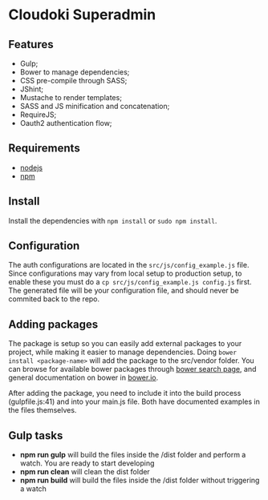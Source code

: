 # Cloudoki Superadmin

## Features
- Gulp;
- Bower to manage dependencies;
- CSS pre-compile through SASS;
- JShint;
- Mustache to render templates;
- SASS and JS minification and concatenation;
- RequireJS;
- Oauth2 authentication flow;

## Requirements
- [nodejs](https://nodejs.org/)
- [npm](https://www.npmjs.com/)

## Install
Install the dependencies with `npm install` or `sudo npm install`.

## Configuration
The auth configurations are located in the `src/js/config_example.js` file. Since configurations may vary from local setup to production setup, to enable these you must do a `cp src/js/config_example.js config.js` first. The generated file will be your configuration file, and should never be commited back to the repo.

## Adding packages
The package is setup so you can easily add external packages to your project, while making it easier to manage dependencies. Doing
`bower install <package-name>` will add the package to the src/vendor folder. You can browse for available bower packages through [bower search page](http://bower.io/search/), and general documentation on bower in [bower.io](http://bower.io/).

After adding the package, you need to include it into the build process (gulpfile.js:41) and into your main.js file. Both have documented examples in the files themselves.

## Gulp tasks
- **npm run gulp** will build the files inside the /dist folder and perform a watch. You are ready to start developing
- **npm run clean** will clean the dist folder
- **npm run build** will build the files inside the /dist folder without triggering a watch
